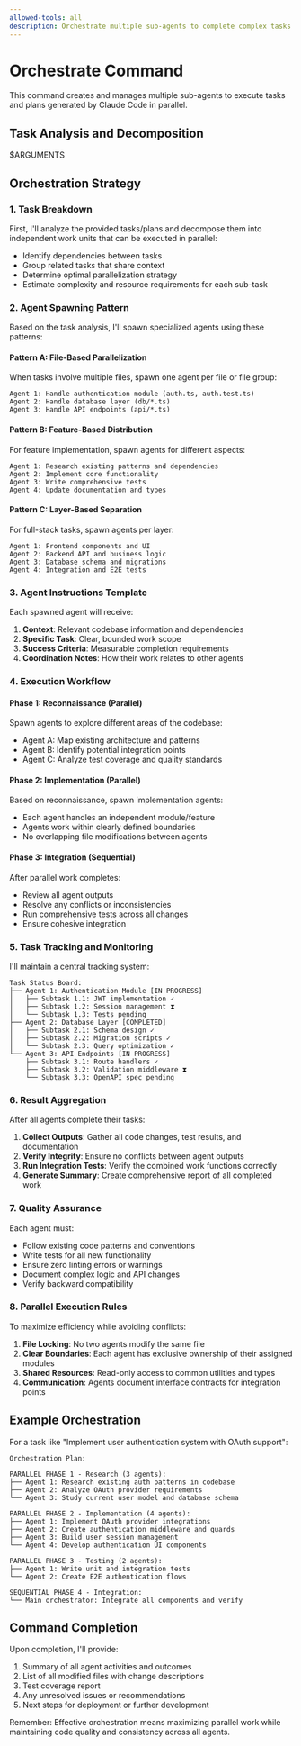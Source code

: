 ```yaml
---
allowed-tools: all
description: Orchestrate multiple sub-agents to complete complex tasks and plans in parallel
---
```


# Orchestrate Command

This command creates and manages multiple sub-agents to execute tasks and plans generated by Claude Code in parallel.

## Task Analysis and Decomposition

$ARGUMENTS

## Orchestration Strategy

### 1. Task Breakdown
First, I'll analyze the provided tasks/plans and decompose them into independent work units that can be executed in parallel:

- Identify dependencies between tasks
- Group related tasks that share context
- Determine optimal parallelization strategy
- Estimate complexity and resource requirements for each sub-task

### 2. Agent Spawning Pattern

Based on the task analysis, I'll spawn specialized agents using these patterns:

#### Pattern A: File-Based Parallelization
When tasks involve multiple files, spawn one agent per file or file group:
```
Agent 1: Handle authentication module (auth.ts, auth.test.ts)
Agent 2: Handle database layer (db/*.ts)
Agent 3: Handle API endpoints (api/*.ts)
```

#### Pattern B: Feature-Based Distribution
For feature implementation, spawn agents for different aspects:
```
Agent 1: Research existing patterns and dependencies
Agent 2: Implement core functionality
Agent 3: Write comprehensive tests
Agent 4: Update documentation and types
```

#### Pattern C: Layer-Based Separation
For full-stack tasks, spawn agents per layer:
```
Agent 1: Frontend components and UI
Agent 2: Backend API and business logic
Agent 3: Database schema and migrations
Agent 4: Integration and E2E tests
```

### 3. Agent Instructions Template

Each spawned agent will receive:

1. **Context**: Relevant codebase information and dependencies
2. **Specific Task**: Clear, bounded work scope
3. **Success Criteria**: Measurable completion requirements
4. **Coordination Notes**: How their work relates to other agents

### 4. Execution Workflow

#### Phase 1: Reconnaissance (Parallel)
Spawn agents to explore different areas of the codebase:
- Agent A: Map existing architecture and patterns
- Agent B: Identify potential integration points
- Agent C: Analyze test coverage and quality standards

#### Phase 2: Implementation (Parallel)
Based on reconnaissance, spawn implementation agents:
- Each agent handles an independent module/feature
- Agents work within clearly defined boundaries
- No overlapping file modifications between agents

#### Phase 3: Integration (Sequential)
After parallel work completes:
- Review all agent outputs
- Resolve any conflicts or inconsistencies
- Run comprehensive tests across all changes
- Ensure cohesive integration

### 5. Task Tracking and Monitoring

I'll maintain a central tracking system:

```
Task Status Board:
├── Agent 1: Authentication Module [IN PROGRESS]
│   ├── Subtask 1.1: JWT implementation ✓
│   ├── Subtask 1.2: Session management ⧗
│   └── Subtask 1.3: Tests pending
├── Agent 2: Database Layer [COMPLETED]
│   ├── Subtask 2.1: Schema design ✓
│   ├── Subtask 2.2: Migration scripts ✓
│   └── Subtask 2.3: Query optimization ✓
└── Agent 3: API Endpoints [IN PROGRESS]
    ├── Subtask 3.1: Route handlers ✓
    ├── Subtask 3.2: Validation middleware ⧗
    └── Subtask 3.3: OpenAPI spec pending
```

### 6. Result Aggregation

After all agents complete their tasks:

1. **Collect Outputs**: Gather all code changes, test results, and documentation
2. **Verify Integrity**: Ensure no conflicts between agent outputs
3. **Run Integration Tests**: Verify the combined work functions correctly
4. **Generate Summary**: Create comprehensive report of all completed work

### 7. Quality Assurance

Each agent must:
- Follow existing code patterns and conventions
- Write tests for all new functionality
- Ensure zero linting errors or warnings
- Document complex logic and API changes
- Verify backward compatibility

### 8. Parallel Execution Rules

To maximize efficiency while avoiding conflicts:

1. **File Locking**: No two agents modify the same file
2. **Clear Boundaries**: Each agent has exclusive ownership of their assigned modules
3. **Shared Resources**: Read-only access to common utilities and types
4. **Communication**: Agents document interface contracts for integration points

## Example Orchestration

For a task like "Implement user authentication system with OAuth support":

```
Orchestration Plan:

PARALLEL PHASE 1 - Research (3 agents):
├── Agent 1: Research existing auth patterns in codebase
├── Agent 2: Analyze OAuth provider requirements
└── Agent 3: Study current user model and database schema

PARALLEL PHASE 2 - Implementation (4 agents):
├── Agent 1: Implement OAuth provider integrations
├── Agent 2: Create authentication middleware and guards
├── Agent 3: Build user session management
└── Agent 4: Develop authentication UI components

PARALLEL PHASE 3 - Testing (2 agents):
├── Agent 1: Write unit and integration tests
└── Agent 2: Create E2E authentication flows

SEQUENTIAL PHASE 4 - Integration:
└── Main orchestrator: Integrate all components and verify
```

## Command Completion

Upon completion, I'll provide:
1. Summary of all agent activities and outcomes
2. List of all modified files with change descriptions
3. Test coverage report
4. Any unresolved issues or recommendations
5. Next steps for deployment or further development

Remember: Effective orchestration means maximizing parallel work while maintaining code quality and consistency across all agents.